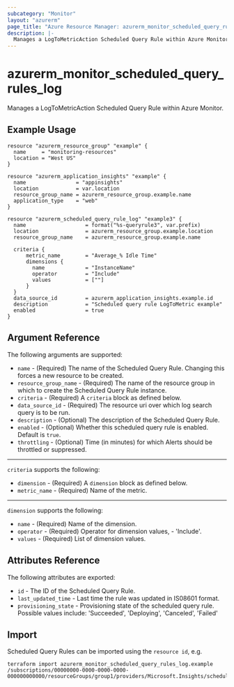 ```yaml
---
subcategory: "Monitor"
layout: "azurerm"
page_title: "Azure Resource Manager: azurerm_monitor_scheduled_query_rules_log"
description: |-
  Manages a LogToMetricAction Scheduled Query Rule within Azure Monitor
---
```


# azurerm_monitor_scheduled_query_rules_log

Manages a LogToMetricAction Scheduled Query Rule within Azure Monitor.

## Example Usage

```hcl
resource "azurerm_resource_group" "example" {
  name     = "monitoring-resources"
  location = "West US"
}

resource "azurerm_application_insights" "example" {
  name                = "appinsights"
  location            = var.location
  resource_group_name = azurerm_resource_group.example.name
  application_type    = "web"
}

resource "azurerm_scheduled_query_rule_log" "example3" {
  name                   = format("%s-queryrule3", var.prefix)
  location               = azurerm_resource_group.example.location
  resource_group_name    = azurerm_resource_group.example.name

  criteria {
      metric_name        = "Average_% Idle Time"
      dimensions {
        name             = "InstanceName"
        operator         = "Include"
        values           = [""]
      }
  }
  data_source_id         = azurerm_application_insights.example.id
  description            = "Scheduled query rule LogToMetric example"
  enabled                = true
}
```

## Argument Reference

The following arguments are supported:

* `name` - (Required) The name of the Scheduled Query Rule. Changing this forces a new resource to be created.
* `resource_group_name` - (Required) The name of the resource group in which to create the Scheduled Query Rule instance.
* `criteria` - (Required) A `criteria` block as defined below.
* `data_source_id` - (Required) The resource uri over which log search query is to be run.
* `description` - (Optional) The description of the Scheduled Query Rule.
* `enabled` - (Optional) Whether this scheduled query rule is enabled.  Default is `true`.
* `throttling` - (Optional) Time (in minutes) for which Alerts should be throttled or suppressed.

---

`criteria` supports the following:

* `dimension` - (Required) A `dimension` block as defined below.
* `metric_name` - (Required) Name of the metric.

---

`dimension` supports the following:

* `name` - (Required) Name of the dimension.
* `operator` - (Required) Operator for dimension values, - 'Include'.
* `values` - (Required) List of dimension values.

## Attributes Reference

The following attributes are exported:

* `id` - The ID of the Scheduled Query Rule.
* `last_updated_time` - Last time the rule was updated in IS08601 format.
* `provisioning_state` - Provisioning state of the scheduled query rule. Possible values include: 'Succeeded', 'Deploying', 'Canceled', 'Failed'

## Import

Scheduled Query Rules can be imported using the `resource id`, e.g.

```shell
terraform import azurerm_monitor_scheduled_query_rules_log.example /subscriptions/00000000-0000-0000-0000-000000000000/resourceGroups/group1/providers/Microsoft.Insights/scheduledQueryRules/myrulename
```
